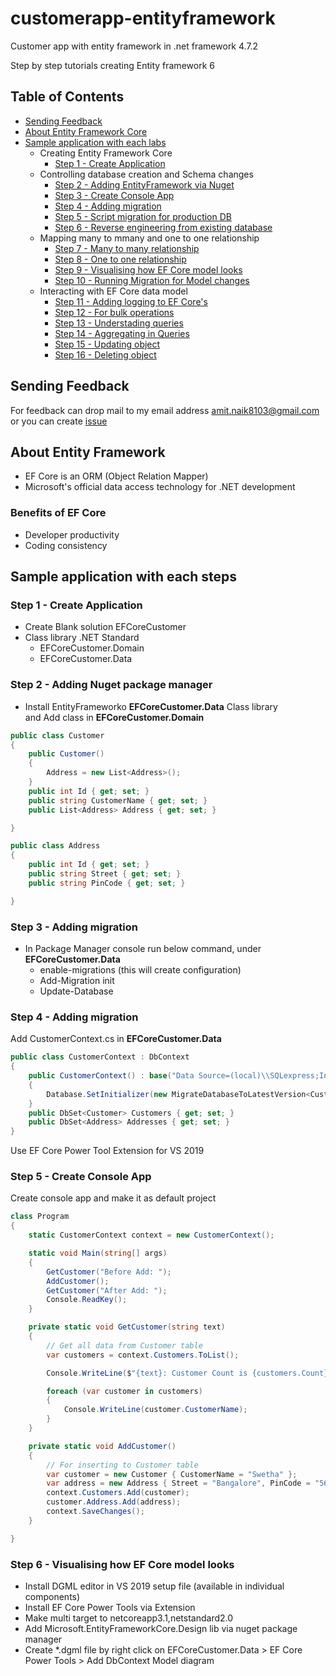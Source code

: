 # customerapp-entityframework
 Customer app with entity framework in .net framework 4.7.2

Step by step tutorials creating Entity framework 6

## Table of Contents

- [Sending Feedback](#sending-feedback)
- [About Entity Framework Core](#about-entity-framework-core)
- [Sample application with each labs](#sample-application-with-each-steps)
    - Creating Entity Framework Core
        - [Step 1 - Create Application](#step-1---create-application)
    - Controlling database creation and Schema changes
        - [Step 2 - Adding EntityFramework via Nuget ](#step-2---adding-entityframework-via-nuget)
        - [Step 3 - Create Console App](#step-3---adding-migration)
        - [Step 4 - Adding migration](#step-4---adding-migration)
        - [Step 5 - Script migration for production DB](#step-5---script-migration-for-production-db)
        - [Step 6 - Reverse engineering from existing database](#step-6---reverse-engineering-from-existing-database)
    - Mapping many to mmany and one to one relationship
        - [Step 7 - Many to many relationship](#step-7---many-to-many-relationship)
        - [Step 8 - One to one relationship](#step-8---one-to-one-relationship)
        - [Step 9 - Visualising how EF Core model looks](#step-9---visualising-how-ef-core-model-looks)
        - [Step 10 - Running Migration for Model changes](#step-10---running-migration-for-model-changes)
    - Interacting with EF Core data model
        - [Step 11 - Adding logging to EF Core's](#step-11---adding-logging-to-ef-cores)
        - [Step 12 - For bulk operations](#step-12---for-bulk-operations)
        - [Step 13 - Understading queries](#step-13---understading-queries)
        - [Step 14 - Aggregating in Queries](#step-14---aggregating-in-queries)
        - [Step 15 - Updating object](#step-15---updating-object)
        - [Step 16 - Deleting object](#step-16---deleting-object)
     

## Sending Feedback

For feedback can drop mail to my email address amit.naik8103@gmail.com or you can create [issue](https://github.com/Amitpnk/angular-application/issues/new)

## About Entity Framework 

* EF Core is an ORM (Object Relation Mapper)
* Microsoft's official data access technology for .NET development

### Benefits of EF Core
 * Developer productivity
 * Coding consistency

## Sample application with each steps

### Step 1 - Create Application

* Create Blank solution EFCoreCustomer
* Class library .NET Standard
    * EFCoreCustomer.Domain
    * EFCoreCustomer.Data 

### Step 2 - Adding Nuget package manager

* Install EntityFrameworko <b>EFCoreCustomer.Data</b> Class library <br/>
and Add class in <b>EFCoreCustomer.Domain</b>

```C#
public class Customer
{
    public Customer()
    {
        Address = new List<Address>();
    }
    public int Id { get; set; }
    public string CustomerName { get; set; }
    public List<Address> Address { get; set; }

}

public class Address
{
    public int Id { get; set; }
    public string Street { get; set; }
    public string PinCode { get; set; }

}
```

### Step 3 - Adding migration
 
* In Package Manager console run below command, under <b>EFCoreCustomer.Data</b>
    * enable-migrations (this will create configuration)
    * Add-Migration init
    * Update-Database

### Step 4 - Adding migration
 
Add CustomerContext.cs in <b>EFCoreCustomer.Data</b>

```C#
public class CustomerContext : DbContext
{
    public CustomerContext() : base("Data Source=(local)\\SQLexpress;Initial Catalog=CustomerEFCORE;Integrated Security=True")
    {
        Database.SetInitializer(new MigrateDatabaseToLatestVersion<CustomerContext, Configuration>());
    }
    public DbSet<Customer> Customers { get; set; }
    public DbSet<Address> Addresses { get; set; }
}
```

Use EF Core Power Tool Extension for VS 2019

### Step 5 - Create Console App 

Create console app and make it as default project

```C#
class Program
{
    static CustomerContext context = new CustomerContext();

    static void Main(string[] args)
    {
        GetCustomer("Before Add: ");
        AddCustomer();
        GetCustomer("After Add: ");
        Console.ReadKey();
    }

    private static void GetCustomer(string text)
    {
        // Get all data from Customer table
        var customers = context.Customers.ToList();

        Console.WriteLine($"{text}: Customer Count is {customers.Count}");

        foreach (var customer in customers)
        {
            Console.WriteLine(customer.CustomerName);
        }
    }

    private static void AddCustomer()
    {
        // For inserting to Customer table
        var customer = new Customer { CustomerName = "Swetha" };
        var address = new Address { Street = "Bangalore", PinCode = "560091" };
        context.Customers.Add(customer);
        customer.Address.Add(address);
        context.SaveChanges();
    }

}

```
   
### Step 6 - Visualising how EF Core model looks

* Install DGML editor in VS 2019 setup file (available in individual components)
* Install EF Core Power Tools via Extension
* Make multi target to netcoreapp3.1,netstandard2.0
* Add Microsoft.EntityFrameworkCore.Design lib via nuget package manager
* Create *.dgml file by right click on EFCoreCustomer.Data > EF Core Power Tools > Add DbContext Model diagram
 
